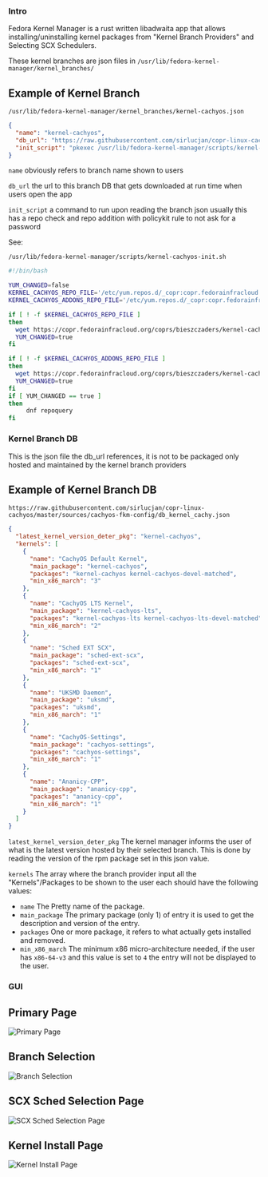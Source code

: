 
### Intro

Fedora Kernel Manager is a rust written libadwaita app that allows installing/uninstalling kernel packages from "Kernel Branch Providers" and Selecting SCX Schedulers.

These kernel branches are json files in ```/usr/lib/fedora-kernel-manager/kernel_branches/```

## Example of Kernel Branch

```xpath
/usr/lib/fedora-kernel-manager/kernel_branches/kernel-cachyos.json
```
```json
{
  "name": "kernel-cachyos",
  "db_url": "https://raw.githubusercontent.com/sirlucjan/copr-linux-cachyos/master/sources/cachyos-fkm-config/db_kernel_cachy.json",
  "init_script": "pkexec /usr/lib/fedora-kernel-manager/scripts/kernel-cachyos-init.sh"
}
```

`name` obviously refers to branch name shown to users

`db_url` the url to this branch DB that gets downloaded at run time when users open the app

`init_script` a command to run upon reading the branch json usually this has a repo check and repo addition with policykit rule to not ask for a password

See:

```xpath
/usr/lib/fedora-kernel-manager/scripts/kernel-cachyos-init.sh
```
```bash
#!/bin/bash

YUM_CHANGED=false
KERNEL_CACHYOS_REPO_FILE='/etc/yum.repos.d/_copr:copr.fedorainfracloud.org:bieszczaders:kernel-cachyos.repo'
KERNEL_CACHYOS_ADDONS_REPO_FILE='/etc/yum.repos.d/_copr:copr.fedorainfracloud.org:bieszczaders:kernel-cachyos-addons.repo'

if [ ! -f $KERNEL_CACHYOS_REPO_FILE ]
then
  wget https://copr.fedorainfracloud.org/coprs/bieszczaders/kernel-cachyos/repo/fedora-$(rpm -E %fedora)/bieszczaders-kernel-cachyos-fedora-$(rpm -E %fedora).repo -O $KERNEL_CACHYOS_REPO_FILE
  YUM_CHANGED=true
fi

if [ ! -f $KERNEL_CACHYOS_ADDONS_REPO_FILE ]
then
  wget https://copr.fedorainfracloud.org/coprs/bieszczaders/kernel-cachyos-addons/repo/fedora-$(rpm -E %fedora)/bieszczaders-kernel-cachyos-addons-fedora-$(rpm -E %fedora).repo -O $KERNEL_CACHYOS_ADDONS_REPO_FILE
  YUM_CHANGED=true
fi
if [ YUM_CHANGED == true ]
then
     dnf repoquery
fi
```

### Kernel Branch DB
This is the json file the db_url references, it is not to be packaged only hosted and maintained by the kernel branch providers

## Example of Kernel Branch DB

```xpath
https://raw.githubusercontent.com/sirlucjan/copr-linux-cachyos/master/sources/cachyos-fkm-config/db_kernel_cachy.json
```
```json
{
  "latest_kernel_version_deter_pkg": "kernel-cachyos",
  "kernels": [
    {
      "name": "CachyOS Default Kernel",
      "main_package": "kernel-cachyos",
      "packages": "kernel-cachyos kernel-cachyos-devel-matched",
      "min_x86_march": "3"
    },
    {
      "name": "CachyOS LTS Kernel",
      "main_package": "kernel-cachyos-lts",
      "packages": "kernel-cachyos-lts kernel-cachyos-lts-devel-matched",
      "min_x86_march": "2"
    },
    {
      "name": "Sched EXT SCX",
      "main_package": "sched-ext-scx",
      "packages": "sched-ext-scx",
      "min_x86_march": "1"
    },
    {
      "name": "UKSMD Daemon",
      "main_package": "uksmd",
      "packages": "uksmd",
      "min_x86_march": "1"
    },
    {
      "name": "CachyOS-Settings",
      "main_package": "cachyos-settings",
      "packages": "cachyos-settings",
      "min_x86_march": "1"
    },
    {
      "name": "Ananicy-CPP",
      "main_package": "ananicy-cpp",
      "packages": "ananicy-cpp",
      "min_x86_march": "1"
    }
  ]
}
```


`latest_kernel_version_deter_pkg` The kernel manager informs the user of what is the latest version hosted by their selected branch.
This is done by reading the version of the rpm package set in this json value.

`kernels` The array where the branch provider input all the "Kernels"/Packages to be shown to the user each should have the following values:

* `name` The Pretty name of the package.
* `main_package` The primary package (only 1) of entry it is used to get the description and version of the entry.
* `packages` One or more package, it refers to what actually gets installed and removed.
* `min_x86_march` The minimum x86 micro-architecture needed, if the user has `x86-64-v3` and this value is set to `4` the entry will not be displayed to the user.

### GUI

## Primary Page
![Primary Page](https://raw.githubusercontent.com/CosmicFusion/fedora-kernel-manager/main/assets/main_page.png)

## Branch Selection
![Branch Selection](https://raw.githubusercontent.com/CosmicFusion/fedora-kernel-manager/main/assets/branch_select.png)

## SCX Sched Selection Page
![SCX Sched Selection Page](https://raw.githubusercontent.com/CosmicFusion/fedora-kernel-manager/main/assets/scx_select.png)

## Kernel Install Page
![Kernel Install Page](https://raw.githubusercontent.com/CosmicFusion/fedora-kernel-manager/main/assets/kernel_install.png)
